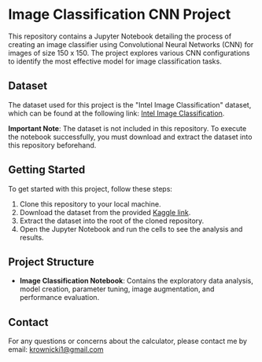 # Image Classification CNN Project

This repository contains a Jupyter Notebook detailing the process of creating an image classifier using Convolutional Neural Networks (CNN) for images of size 150 x 150. The project explores various CNN configurations to identify the most effective model for image classification tasks.

## Dataset

The dataset used for this project is the "Intel Image Classification" dataset, which can be found at the following link: [Intel Image Classification](https://www.kaggle.com/datasets/puneet6060/intel-image-classification).

**Important Note**: The dataset is not included in this repository. To execute the notebook successfully, you must download and extract the dataset into this repository beforehand.

## Getting Started

To get started with this project, follow these steps:

1. Clone this repository to your local machine.
2. Download the dataset from the provided [Kaggle link](https://www.kaggle.com/datasets/puneet6060/intel-image-classification).
3. Extract the dataset into the root of the cloned repository.
4. Open the Jupyter Notebook and run the cells to see the analysis and results.



## Project Structure

- **Image Classification Notebook**: Contains the exploratory data analysis, model creation, parameter tuning, image augmentation, and performance evaluation.

## Contact

For any questions or concerns about the calculator, please contact me by email: krownicki1@gmail.com

